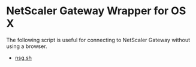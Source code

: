 # NetScaler Gateway Wrapper for OS X
The following script is useful for connecting to NetScaler Gateway without using a browser.

  - [nsg.sh](nsg.sh)